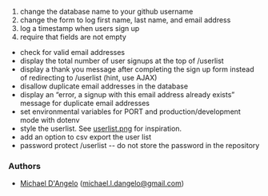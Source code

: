
1. change the database name to your github username
2. change the form to log first name, last name, and email address
3. log a timestamp when users sign up
4. require that fields are not empty

* check for valid email addresses
* display the total number of user signups at the top of /userlist
* display a thank you message after completing the sign up form instead of redirecting to /userlist (hint, use AJAX) 
* disallow duplicate email addresses in the database
* display an “error, a signup with this email address already exists” message for duplicate email addresses
* set environmental variables for PORT and production/development mode with dotenv
* style the userlist. See [userlist.png](userlist.png) for inspiration. 
* add an option to csv export the user list  
* password protect /userlist -- do not store the password in the repository

### Authors
* [Michael D'Angelo](http://github.com/mldangelo) (michael.l.dangelo@gmail.com)
